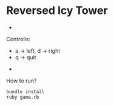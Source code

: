 # Reversed Icy Tower

-

Controlls:
* a -> left, d -> right
* q -> quit

-

How to run?
```
bundle install
ruby game.rb
```